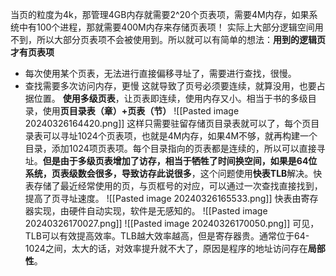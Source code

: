 当页的粒度为4k，那管理4GB内存就需要2^20个页表项，需要4M内存，如果系统中有100个进程，那就需要400M内存来存储页表项！
实际上大部分逻辑空间用不到，所以大部分页表项不会被使用到。所以就可以有简单的想法：**用到的逻辑页才有页表项**
* 每次使用某个页表，无法进行直接偏移寻址了，需要进行查找，很慢。
* 查找需要多次访问内存，更慢
这就导致了页号必须要连续，就算没用，也要占据位置。
**使用多级页表**，让页表即连续，使用内存又小。相当于书的多级目录，使用**页目录表（章）+页表（节）**
![[Pasted image 20240326164420.png]]
这样只需要驻留存储页目录表就可以了，每个页目录表可以寻址1024个页表项，也就是4M内存，如果4M不够，就再构建一个目录，添加1024项页表项。每个目录指向的页表都是连续的，所以可以直接寻址。**但是由于多级页表增加了访存，相当于牺牲了时间换空间，如果是64位系统，页表级数会很多，导致访存此说很多**，这个问题使用**快表TLB**解决。快表存储了最近经常使用的页，与页框号的对应，可以通过一次查找直接找到，提高了页寻址速度。
![[Pasted image 20240326165533.png]]
快表由寄存器实现，由硬件自动实现，软件是无感知的。
![[Pasted image 20240326170027.png]]
![[Pasted image 20240326170050.png]]
可见，TLB可以有效提高效率。TLB越大效率越高，但是寄存器贵。通常位于64-1024之间，太大的话，对效率提升就不大了，原因是程序的地址访问存在**局部性**。
